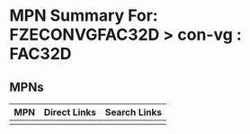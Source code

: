 



# MPN Summary For: FZECONVGFAC32D > con-vg : FAC32D

## MPNs
  

|MPN|Direct Links|Search Links|
| :--- | :--- | :--- |
||||
